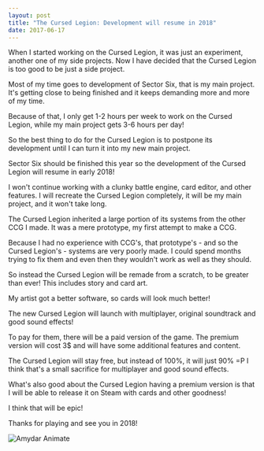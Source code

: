 ```yaml
---
layout: post
title: "The Cursed Legion: Development will resume in 2018"
date: 2017-06-17
---
```


When I started working on the Cursed Legion, it was just an experiment, another one of my side projects.
Now I have decided that the Cursed Legion is too good to be just a side project.

Most of my time goes to development of Sector Six, that is my main project.
It's getting close to being finished and it keeps demanding more and more of my time.

Because of that, I only get 1-2 hours per week to work on the Cursed Legion, while my main project gets 3-6 hours per day!

So the best thing to do for the Cursed Legion is to postpone its development until I can turn it into my new main project.

Sector Six should be finished this year so the development of the Cursed Legion will resume in early 2018!

I won't continue working with a clunky battle engine, card editor, and other features.
I will recreate the Cursed Legion completely, it will be my main project, and it won't take long.

The Cursed Legion inherited a large portion of its systems from the other CCG I made.
It was a mere prototype, my first attempt to make a CCG.

Because I had no experience with CCG's, that prototype's - and so the Cursed Legion's - systems are very poorly made.
I could spend months trying to fix them and even then they wouldn't work as well as they should.

So instead the Cursed Legion will be remade from a scratch, to be greater than ever!
This includes story and card art.

My artist got a better software, so cards will look much better!

The new Cursed Legion will launch with multiplayer, original soundtrack and good sound effects!

To pay for them, there will be a paid version of the game.
The premium version will cost 3$ and will have some additional features and content.

The Cursed Legion will stay free, but instead of 100%, it will just 90% =P
I think that's a small sacrifice for multiplayer and good sound effects.

What's also good about the Cursed Legion having a premium version is that I will be able to release it on Steam with cards and other goodness!

I think that will be epic!

Thanks for playing and see you in 2018!

![Amydar Animate](https://i.imgur.com/TbL8PfW.png)
